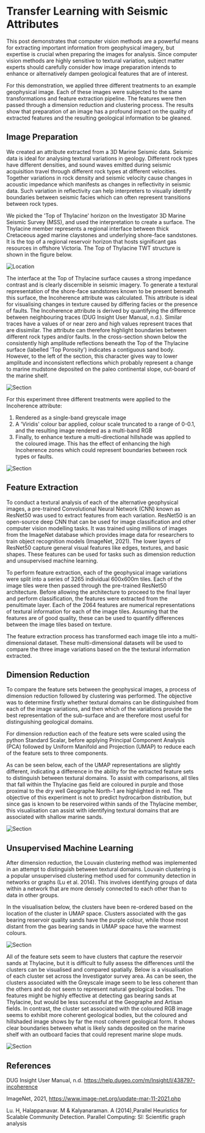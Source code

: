 # Transfer Learning with Seismic Attributes

This post demonstrates that computer vision methods are a powerful means for extracting important information from geophysical imagery, but expertise is crucial when preparing the images for analysis. Since computer vision methods are highly sensitive to textural variation, subject matter experts should carefully consider how image preparation intends to enhance or alternatively dampen geological features that are of interest. 

For this demonstration, we applied three different treatments to an example geophysical image. Each of these images were subjected to the same transformations and feature extraction pipeline. The features were then passed through a dimension reduction and clustering process. The results show that preparation of an image has a profound impact on the quality of extracted features and the resulting geological information to be gleaned. 

## Image Preparation

We created an attribute extracted from a 3D Marine Seismic data. Seismic data is ideal for analysing textural variations in geology. Different rock types have different densities, and sound waves emitted during seismic acquisition travel through different rock types at different velocities. Together variations in rock density and seismic velocity cause changes in acoustic impedance which manifests as changes in reflectivity in seismic data. Such variation in reflectivity can help interpreters to visually identify boundaries between seismic facies which can often represent transitions between rock types.      

We picked the 'Top of Thylacine' horizon on the Investigator 3D Marine Seismic Survey (MSS), and used the interpretation to create a surface. The Thylacine member represents a regional interface between thick Cretaceous aged marine claystones and underlying shore-face sandstones. It is the top of a regional reservoir horizon that hosts significant gas resources in offshore Victoria. The Top of Thylacine TWT structure is shown in the figure below.  

![Location](images/Location_map.png)

The interface at the Top of Thylacine surface causes a strong impedance contrast and is clearly discernible in seismic imagery. To generate a textural representation of the shore-face sandstones known to be present beneath this surface, the Incoherence attribute was calculated. This attribute is ideal for visualising changes in texture caused by differing facies or the presence of faults. The Incoherence attribute is derived by quantifying the difference between neighbouring traces (DUG Insight User Manual, n.d.). Similar traces have a values of or near zero and high values represent traces that are dissimilar. The attribute can therefore highlight boundaries between different rock types and/or faults. In the cross-section shown below the consistently high amplitude reflections beneath the Top of the Thylacine surface (labelled 'Top Porosity') indicates a contiguous sand body. However, to the left of the section, this character gives way to lower amplitude and inconsistent reflections which probably represent a change to marine mudstone deposited on the paleo continental slope, out-board of the marine shelf. 

![Section](images/Geograph.png)

For this experiment three different treatments were applied to the Incoherence attribute: 

1. Rendered as a single-band greyscale image
2. A 'Viridis' colour bar applied, colour scale truncated to a range of 0-0.1, and the resulting image rendered as a multi-band RGB
3. Finally, to enhance texture a multi-directional hillshade was applied to the coloured image. This has the effect of enhancing the high Incoherence zones which could represent boundaries between rock types or faults.

![Section](images/Incoherence.png)

## Feature Extraction

To conduct a textural analysis of each of the alternative geophysical images, a pre-trained Convolutional Neural Network (CNN) known as ResNet50 was used to extract features from each variation. ResNet50 is an open-source deep CNN that can be used for image classification and other computer vision modelling tasks. It was trained using millions of images from the ImageNet database which provides image data for researchers to train object recognition models (ImageNet, 2021). The lower layers of ResNet50 capture general visual features like edges, textures, and basic shapes. These features can be used for tasks such as dimension reduction and unsupervised machine learning.

To perform feature extraction, each of the geophysical image variations were split into a series of 3265 individual 600x600m tiles. Each of the image tiles were then passed through the pre-trained ResNet50 architecture. Before allowing the architecture to proceed to the final layer and perform classification, the features were extracted from the penultimate layer. Each of the 2064 features are numerical representations of textural information for each of the image tiles. Assuming that the features are of good quality, these can be used to quantify differences between the image tiles based on texture. 

The feature extraction process has transformed each image tile into a multi-dimensional dataset. These multi-dimensional datasets will be used to compare the three image variations based on the the textural information extracted.     

## Dimension Reduction

To compare the feature sets between the geophysical images, a process of dimension reduction followed by clustering was performed. The objective was to determine firstly whether textural domains can be distinguished from each of the image variations, and then which of the variations provide the best representation of the sub-surface and are therefore most useful for distinguishing geological domains.  

For dimension reduction each of the feature sets were scaled using the python Standard Scalar, before applying Principal Component Analysis (PCA) followed by Uniform Manifold and Projection (UMAP) to reduce each of the feature sets to three components.   

As can be seen below, each of the UMAP representations are slightly different, indicating a difference in the ability for the extracted feature sets to distinguish between textural domains. To assist with comparisons, all tiles that fall within the Thylacine gas field are coloured in purple and those proximal to the dry well Geographe North-1 are highlighted in red. The objective of this experiment is not to predict hydrocarbon distribution, but since gas is known to be reservoired within sands of the Thylacine member, this visualisation can assist with identifying textural domains that are associated with shallow marine sands.

![Section](images/UMAP.png)

## Unsupervised Machine Learning

After dimension reduction, the Louvain clustering method was implemented in an attempt to distinguish between textural domains. Louvain clustering is a popular unsupervised clustering method used for community detection in networks or graphs (Lu et al. 2014). This involves identifying groups of data within a network that are more densely connected to each other than to data in other groups.

In the visualisation below, the clusters have been re-ordered based on the location of the cluster in UMAP space. Clusters associated with the gas bearing reservoir quality sands have the purple colour, while those most distant from the gas bearing sands in UMAP space have the warmest colours. 

![Section](images/clusters.png)

All of the feature sets seem to have clusters that capture the reservoir sands at Thylacine, but it is difficult to fully assess the differences until the clusters can be visualised and compared spatially. Below is a visualisation of each cluster set across the Investigator survey area. As can be seen, the clusters associated with the Greyscale image seem to be less coherent than the others and do not seem to represent natural geological bodies. The features might be highly effective at detecting gas bearing sands at Thylacine, but would be less successful at the Geographe and Artisan fields. In contrast, the cluster set associated with the coloured RGB image seems to exhibit more coherent geological bodies, but the coloured and hillshaded image shows by far the most coherent geological form. It shows clear boundaries between what is likely sands deposited on the marine shelf with an outboard facies that could represent marine slope muds.

![Section](images/maps.png)

## References
DUG Insight User Manual, n.d. https://help.dugeo.com/m/Insight/l/438797-incoherence 

ImageNet, 2021, https://www.image-net.org/update-mar-11-2021.php

Lu. H, Halappanavar. M & Kalyanaraman. A (2014),Parallel Heuristics for Scalable Community Detection. Parallel Computing: SI: Scientific graph analysis







